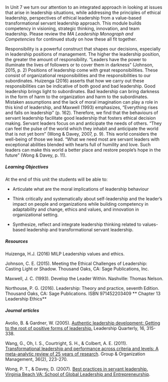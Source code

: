 In Unit 7 we turn our attention to an integrated approach in looking at issues that arise in leadership situations, while addressing the principles of ethical leadership, perspectives of ethical leadership from a value-based transformational servant leadership approach. This module builds competency in visioning, strategic thinking, innovation, and team leadership. Please review the _MA Leadership Monograph and Competencies_ for continued study on how these all fit together.

Responsibility is a powerful construct that shapes our decisions, especially in leadership positions of management. The higher the leadership position, the greater the amount of responsibility. “Leaders have the power to illuminate the lives of followers or to cover them in darkness” \(Johnson, 2015, p. 2\) Positions of leadership come with great responsibilities. These consist of organizational responsibilities and the responsibilities to our subordinates. Huizenga \(2016\) asserts that how we carry out these responsibilities can be indicative of both good and bad leadership. Good leadership brings light to subordinates. Bad leadership can bring darkness in the form of harm to the organization and harm to the subordinates. Mistaken assumptions and the lack of moral imagination can play a role in this kind of leadership, and Maxwell \(1993\) emphasizes, “Everything rises and falls on leadership” \(p. 162\). Therefore, we find that the behaviours of servant leadership facilitate good leadership that fosters ethical decision making. Servant leaders focus on and anticipate the needs of others. “They can feel the pulse of the world which they inhabit and anticipate the world that is not yet born” \(Wong & Davey, 2007, p. 9\). This world considers the well-being of those we lead. “What we need most are servant leaders with exceptional abilities blended with hearts full of humility and love. Such leaders can make this world a better place and restore people’s hope in the future” \(Wong & Davey, p. 11\).

##### **Learning Objectives**

At the end of this unit the students will be able to:

* Articulate what are the moral implications of leadership behaviour

* Think critically and systematically about self-leadership and the leader’s impact on people and organizations while building competency in adaptability and change, ethics and values, and innovation in organizational setting.

* Synthesize, reflect and integrate leadership thinking related to values-based leadership and transformational servant leadership.

##### **Resources**

Huizenga, H.J. \(2016\) MILP Leadership values and ethics.

Johnson, C. E. \(2015\). Meeting the Ethical Challenges of Leadership: Casting Light or Shadow. Thousand Oaks, CA: Sage Publications, Inc.

Maxwell, J. C. \(1993\). Develop the Leader Within. Nashville: Thomas Nelson.

Northouse, P. G. \(2016\). Leadership: Theory and practice, seventh Edition. Thousand Oaks, CA: Sage Publications. ISBN 971452203409 ** Chapter 13 Leadership Ethics**

##### **Journal articles**

Avolio, B. & Gardner, W. \(2005\). [Authentic leadership development: Getting to the root of positive forms of leadership.](http://www.sciencedirect.com/science/article/pii/S1048984305000263?_rdoc=1&_fmt=high&_origin=gateway&_docanchor=&md5=b8429449ccfc9c30159a5f9aeaa92ffb) Leadership Quarterly, 16, 315-338.

Wang, G., Oh, I. S., Courtright, S. H., & Colbert, A. E. \(2011\). [Transformational leadership and performance across criteria and levels: A meta-analytic review of 25 years of research](http://journals.sagepub.com/doi/pdf/10.1177/1059601111401017). Group & Organization Management, 36\(2\), 223-270.

Wong, P. T., & Davey, D. \(2007\). [Best practices in servant leadership. Virginia Beach VA: School of Global Leadership and Entrepreneurship](https://www.regent.edu/acad/global/publications/sl_proceedings/2007/wong-davey.pdf).

